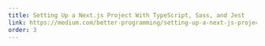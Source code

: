 ```yaml
---
title: Setting Up a Next.js Project With TypeScript, Sass, and Jest
link: https://medium.com/better-programming/setting-up-a-next-js-project-with-typescript-sass-and-jest-d9b2d3bfb34a 
order: 3
---
```

